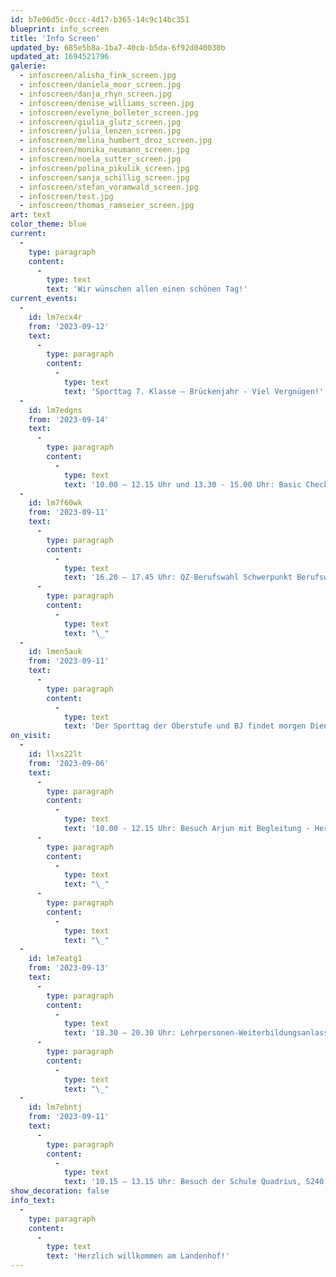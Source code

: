 ```yaml
---
id: b7e06d5c-0ccc-4d17-b365-14c9c14bc351
blueprint: info_screen
title: 'Info Screen'
updated_by: 685e5b8a-1ba7-40cb-b5da-6f92d040030b
updated_at: 1694521796
galerie:
  - infoscreen/alisha_fink_screen.jpg
  - infoscreen/daniela_moor_screen.jpg
  - infoscreen/danja_rhyn_screen.jpg
  - infoscreen/denise_williams_screen.jpg
  - infoscreen/evelyne_bolleter_screen.jpg
  - infoscreen/giulia_glutz_screen.jpg
  - infoscreen/julia_lenzen_screen.jpg
  - infoscreen/melina_humbert_droz_screen.jpg
  - infoscreen/monika_neumann_screen.jpg
  - infoscreen/noela_sutter_screen.jpg
  - infoscreen/polina_pikulik_screen.jpg
  - infoscreen/sanja_schillig_screen.jpg
  - infoscreen/stefan_voramwald_screen.jpg
  - infoscreen/test.jpg
  - infoscreen/thomas_ramseier_screen.jpg
art: text
color_theme: blue
current:
  -
    type: paragraph
    content:
      -
        type: text
        text: 'Wir wünschen allen einen schönen Tag!'
current_events:
  -
    id: lm7ecx4r
    from: '2023-09-12'
    text:
      -
        type: paragraph
        content:
          -
            type: text
            text: 'Sporttag 7. Klasse – Brückenjahr - Viel Vergnügen!'
  -
    id: lm7edgns
    from: '2023-09-14'
    text:
      -
        type: paragraph
        content:
          -
            type: text
            text: '10.00 – 12.15 Uhr und 13.30 - 15.00 Uhr: Basic Check 9.Klasse, Informatikraum 108 - Viel Glück!'
  -
    id: lm7f60wk
    from: '2023-09-11'
    text:
      -
        type: paragraph
        content:
          -
            type: text
            text: '16.20 – 17.45 Uhr: QZ-Berufswahl Schwerpunkt Berufswahlprozess, Aula - Viel Vergnügen!'
      -
        type: paragraph
        content:
          -
            type: text
            text: "\_"
  -
    id: lmen5auk
    from: '2023-09-11'
    text:
      -
        type: paragraph
        content:
          -
            type: text
            text: 'Der Sporttag der Oberstufe und BJ findet morgen Dienstag statt!'
on_visit:
  -
    id: llxs22lt
    from: '2023-09-06'
    text:
      -
        type: paragraph
        content:
          -
            type: text
            text: '10.00 - 12.15 Uhr: Besuch Arjun mit Begleitung - Herzlich willkommen!'
      -
        type: paragraph
        content:
          -
            type: text
            text: "\_"
      -
        type: paragraph
        content:
          -
            type: text
            text: "\_"
  -
    id: lm7eatg1
    from: '2023-09-13'
    text:
      -
        type: paragraph
        content:
          -
            type: text
            text: '18.30 – 20.30 Uhr: Lehrpersonen-Weiterbildungsanlass VPD, Aula - Viel Vergnügen!'
      -
        type: paragraph
        content:
          -
            type: text
            text: "\_"
  -
    id: lm7ebntj
    from: '2023-09-11'
    text:
      -
        type: paragraph
        content:
          -
            type: text
            text: '10.15 – 13.15 Uhr: Besuch der Schule Quadrius, S240 - Herzlich willkommen!'
show_decoration: false
info_text:
  -
    type: paragraph
    content:
      -
        type: text
        text: 'Herzlich willkommen am Landenhof!'
---
```

